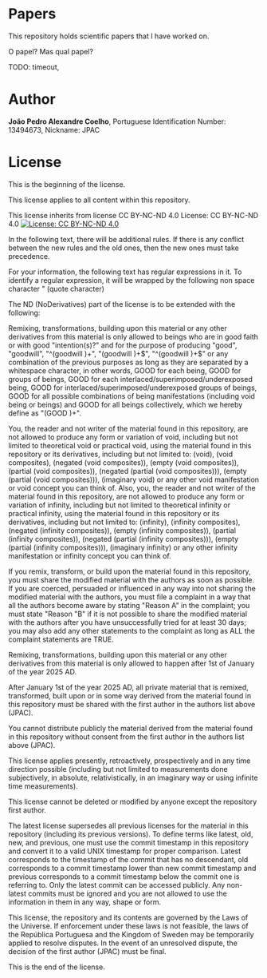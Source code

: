 # Papers
This repository holds scientific papers that I have worked on.

O papel? Mas qual papel?

TODO: timeout, 

# Author
**João Pedro Alexandre Coelho**, Portuguese Identification  Number: 13494673, Nickname: JPAC

# License

This is the beginning of the license.

This license applies to all content within this repository.

This license inherits from license CC BY-NC-ND 4.0 License: CC BY-NC-ND 4.0 [![License: CC BY-NC-ND 4.0](https://img.shields.io/badge/License-CC%20BY--NC--ND%204.0-lightgrey.svg)](https://creativecommons.org/licenses/by-nc-nd/4.0/)

In the following text, there will be additional rules. If there is any conflict between the new rules and the old ones, then the new ones must take precedence.

For your information, the following text has regular expressions in it. To identify a regular expression, it will be wrapped by the following non space character " (quote character)

The ND (NoDerivatives) part of the license is to be extended with the following:

Remixing, transformations, building upon this material or any other derivatives from this material is only allowed to beings who are in good faith or with good "intention(s)?" and for the purpose of producing "good", "goodwill", "^(goodwill )+", "(goodwill )+$", "^(goodwill )+$" or any combination of the previous purposes as long as they are separated by a whitespace character, in other words, GOOD for each being, GOOD for groups of beings, GOOD for each interlaced/superimposed/underexposed being, GOOD for interlaced/superimposed/underexposed groups of beings, GOOD for all possible combinations of being manifestations (including void being or beings) and GOOD for all beings collectively, which we hereby define as "(GOOD )+".

You, the reader and not writer of the material found in this repository, are not allowed to produce any form or variation of void, including but not limited to theoretical void or practical void, using the material found in this repository or its derivatives, including but not limited to: (void), (void composites), (negated (void composites)), (empty (void composites)), (partial (void composites)), (negated (partial (void composites))), (empty (partial (void composites))), (imaginary void) or any other void manifestation or void concept you can think of. Also, you, the reader and not writer of the material found in this repository, are not allowed to produce any form or variation of infinity, including but not limited to theoretical infinity or practical infinity, using the material found in this repository or its derivatives, including but not limited to: (infinity), (infinity composites), (negated (infinity composites)), (empty (infinity composites)), (partial (infinity composites)), (negated (partial (infinity composites))), (empty (partial (infinity composites))), (imaginary infinity) or any other infinity manifestation or infinity concept you can think of.

If you remix, transform, or build upon the material found in this repository, you must share the modified material with the authors as soon as possible. If you are coerced, persuaded or influenced in any way into not sharing the modified material with the authors, you must file a complaint in a way that all the authors become aware by stating "Reason A" in the complaint; you must state "Reason "B" if it is not possible to share the modified material with the authors after you have unsuccessfully tried for at least 30 days; you may also add any other statements to the complaint as long as ALL the complaint statements are TRUE.

Remixing, transformations, building upon this material or any other derivatives from this material is only allowed to happen after 1st of January of the year 2025 AD.

After January 1st of the year 2025 AD, all private material that is remixed, transformed, built upon or in some way derived from the material found in this repository must be shared with the first author in the authors list above (JPAC).

You cannot distribute publicly the material derived from the material found in this repository without consent from the first author in the authors list above (JPAC).

This license applies presently, retroactively, prospectively and in any time direction possible (including but not limited to measurements done subjectively, in absolute, relativistically, in an imaginary way or using infinite time measurements).

This license cannot be deleted or modified by anyone except the repository first author.

The latest license supersedes all previous licenses for the material in this repository (including its previous versions). To define terms like latest, old, new, and previous, one must use the commit timestamp in this repository and convert it to a valid UNIX timestamp for proper comparison. Latest corresponds to the timestamp of the commit that has no descendant, old corresponds to a commit timestamp lower than new commit timestamp and previous corresponds to a commit timestamp below the commit one is referring to. Only the latest commit can be accessed publicly. Any non-latest commits must be ignored and you are not allowed to use the information in them in any way, shape or form. 

This license, the repository and its contents are governed by the Laws of the Universe. If enforcement under these laws is not feasible, the laws of the República Portuguesa and the Kingdom of Sweden may be temporarily applied to resolve disputes. In the event of an unresolved dispute, the decision of the first author (JPAC) must be final.

This is the end of the license.
